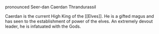 pronounced Seer-dan
Caerdan Thrandurassil

Caerdan is the current High King of the [[Elves]]. He is a gifted magus and has seen to the establishment of power of the elves. An extremely devout leader, he is infatuated with the Gods.